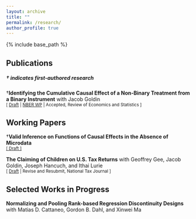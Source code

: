 ```yaml
---
layout: archive
title: ""
permalink: /research/
author_profile: true
---
```


{% include base_path %}

## Publications 
##### &dagger; indicates first-authored research

 
&dagger;**Identifying the Cumulative Causal Effect of a Non-Binary Treatment from a Binary Instrument** with Jacob Goldin <br />
<small>[ [Draft][cce_draft_link] | [NBER WP][cce_nber_wp] | Accepted, Review of Economics and Statistics ] </small>

[cce_draft_link]: https://vedant-vohra.github.io/files/CCE.pdf

[cce_nber_wp]: https://www.nber.org/papers/w32425 

## Working Papers

&dagger;**Valid Inference on Functions of Causal Effects in the Absence of Microdata** <br />
<small>[ [ Draft ] ][inference-no-data_draft_link] </small>

[inference-no-data_draft_link]: https://vedant-vohra.github.io/files/inference-no-data.pdf


**The Claiming of Children on U.S. Tax Returns** with Geoffrey Gee, Jacob Goldin, Joseph Hancuch, and Ithai Lurie <br/>
<small>[ [Draft][children_claiming] | Revise and Resubmit, National Tax Journal ] </small>

[children_claiming]: https://vedant-vohra.github.io/files/child-claiming-draft-032522.pdf


## Selected Works in Progress
**Normalizing and Pooling Rank-based Regression Discontinuity Designs** with Matias D. Cattaneo, Gordon B. Dahl, and Xinwei Ma

